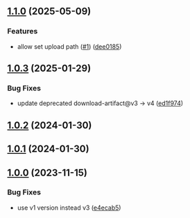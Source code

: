 ## [1.1.0](https://github.com/diplodoc-platform/docs-upload-action/compare/v1.0.3...v1.1.0) (2025-05-09)


### Features

* allow set upload path ([#1](https://github.com/diplodoc-platform/docs-upload-action/issues/1)) ([dee0185](https://github.com/diplodoc-platform/docs-upload-action/commit/dee0185f34197b1360a66c9aa7c46063af408b99))

## [1.0.3](https://github.com/diplodoc-platform/docs-upload-action/compare/v1.0.2...v1.0.3) (2025-01-29)


### Bug Fixes

* update deprecated download-artifact@v3 -> v4 ([ed1f974](https://github.com/diplodoc-platform/docs-upload-action/commit/ed1f97449d015772b8531c8de1a9ff48871a496d))

## [1.0.2](https://github.com/diplodoc-platform/docs-upload-action/compare/v1.0.1...v1.0.2) (2024-01-30)

## [1.0.1](https://github.com/diplodoc-platform/docs-upload-action/compare/v1.0.0...v1.0.1) (2024-01-30)

## [1.0.0](https://github.com/diplodoc-platform/docs-upload-action/compare/e4ecab5705a94d69add953f32afbb1105bf6a74b...v1.0.0) (2023-11-15)


### Bug Fixes

* use v1 version instead v3 ([e4ecab5](https://github.com/diplodoc-platform/docs-upload-action/commit/e4ecab5705a94d69add953f32afbb1105bf6a74b))

